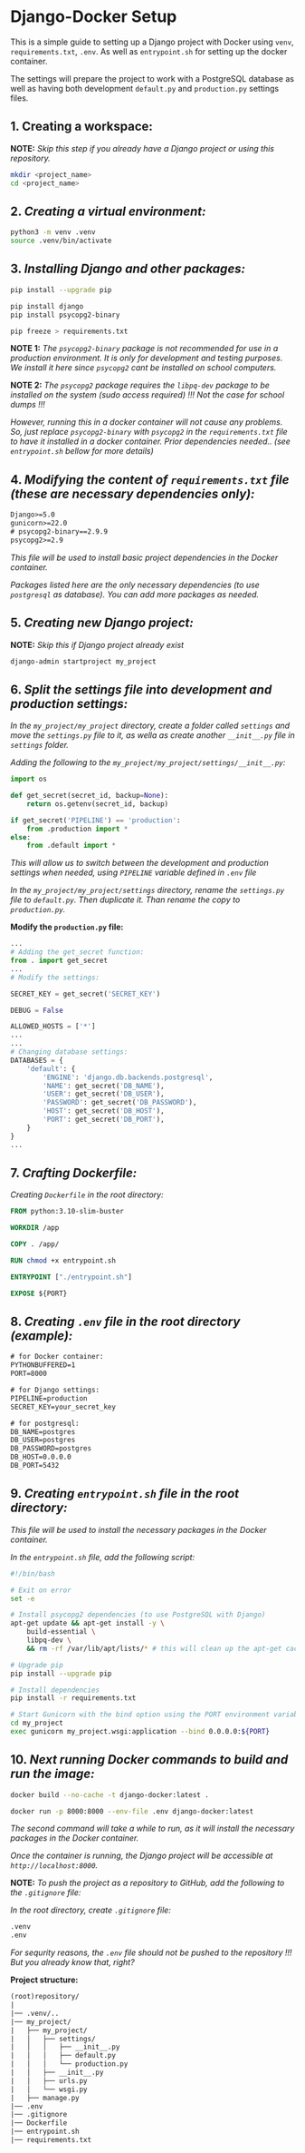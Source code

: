 # Django-Docker Setup

This is a simple guide to setting up a Django project with Docker using `venv`, `requirements.txt`, `.env`. As well as `entrypoint.sh` for setting up the docker container.  

The settings will prepare the project to work with a PostgreSQL database as well as having both development `default.py` and `production.py` settings files.  


## 1. Creating a workspace:

**NOTE:** *Skip this step if you already have a Django project or using this repository.*  

```bash
mkdir <project_name>
cd <project_name>
```


## 2. *Creating a virtual environment:*

```bash
python3 -m venv .venv
source .venv/bin/activate
```

## 3. *Installing Django and other packages:*

```bash
pip install --upgrade pip

pip install django
pip install psycopg2-binary

pip freeze > requirements.txt
```

**NOTE 1:** *The `psycopg2-binary` package is not recommended for use in a production environment. It is only for development and testing purposes. We install it here since `psycopg2` cant be installed on school computers.*    

**NOTE 2:** *The `psycopg2` package requires the `libpq-dev` package to be installed on the system (sudo access required) !!! Not the case for school dumps !!!*  

*However, running this in a docker container will not cause any problems. So, just replace `psycopg2-binary` with `psycopg2` in the `requirements.txt` file to have it installed in a docker container. Prior dependencies needed.. (see `entrypoint.sh` bellow for more details)*

## 4. *Modifying the content of `requirements.txt` file (these are necessary dependencies only):*

```txt
Django>=5.0
gunicorn>=22.0
# psycopg2-binary==2.9.9
psycopg2>=2.9
```

*This file will be used to install basic project dependencies in the Docker container.*  

*Packages listed here are the only necessary dependencies (to use `postgresql` as database). You can add more packages as needed.*  


## 5. *Creating new Django project:*

**NOTE:** *Skip this if Django project already exist*

```bash
django-admin startproject my_project
```


## 6. *Split the settings file into development and production settings:*  

*In the `my_project/my_project` directory, create a folder called `settings` and move the `settings.py` file to it, as wella as create another `__init__.py` file in `settings` folder.*

*Adding the following to the `my_project/my_project/settings/__init__.py`:*

```python
import os

def get_secret(secret_id, backup=None):
	return os.getenv(secret_id, backup)

if get_secret('PIPELINE') == 'production':
	from .production import *
else:
    from .default import *

```

*This will allow us to switch between the development and production settings when needed, using `PIPELINE` variable defined in `.env` file*  

*In the `my_project/my_project/settings` directory, rename the `settings.py` file to `default.py`. Then duplicate it. Than rename the copy to `production.py`.*  

**Modify the `production.py` file:**

```python
...
# Adding the get_secret function:
from . import get_secret
...
# Modify the settings:

SECRET_KEY = get_secret('SECRET_KEY')

DEBUG = False

ALLOWED_HOSTS = ['*']
...
...
# Changing database settings:
DATABASES = {
	'default': {
		'ENGINE': 'django.db.backends.postgresql',
		'NAME': get_secret('DB_NAME'),
		'USER': get_secret('DB_USER'),
		'PASSWORD': get_secret('DB_PASSWORD'),
		'HOST': get_secret('DB_HOST'),
		'PORT': get_secret('DB_PORT'),
	}
}
...
```


## 7. *Crafting Dockerfile:*

*Creating `Dockerfile` in the root directory:*  

```Dockerfile
FROM python:3.10-slim-buster

WORKDIR /app

COPY . /app/

RUN chmod +x entrypoint.sh

ENTRYPOINT ["./entrypoint.sh"]

EXPOSE ${PORT}
```


## 8. *Creating `.env` file in the root directory (example):*  

```txt
# for Docker container:
PYTHONBUFFERED=1
PORT=8000

# for Django settings:
PIPELINE=production
SECRET_KEY=your_secret_key

# for postgresql:
DB_NAME=postgres
DB_USER=postgres
DB_PASSWORD=postgres
DB_HOST=0.0.0.0
DB_PORT=5432

```


## 9. *Creating `entrypoint.sh` file in the root directory:*  

*This file will be used to install the necessary packages in the Docker container.*

*In the `entrypoint.sh` file, add the following script:*  

```bash
#!/bin/bash

# Exit on error
set -e

# Install psycopg2 dependencies (to use PostgreSQL with Django)
apt-get update && apt-get install -y \
	build-essential \
	libpq-dev \
	&& rm -rf /var/lib/apt/lists/* # this will clean up the apt-get cache

# Upgrade pip
pip install --upgrade pip

# Install dependencies
pip install -r requirements.txt

# Start Gunicorn with the bind option using the PORT environment variable
cd my_project
exec gunicorn my_project.wsgi:application --bind 0.0.0.0:${PORT}
```


## 10. *Next running Docker commands to build and run the image:*

```bash
docker build --no-cache -t django-docker:latest .

docker run -p 8000:8000 --env-file .env django-docker:latest
```

*The second command will take a while to run, as it will install the necessary packages in the Docker container.*  


*Once the container is running, the Django project will be accessible at `http://localhost:8000`.*  


**NOTE:** *To push the project as a repository to GitHub, add the following to the `.gitignore` file:*  

*In the root directory, create `.gitignore` file:*

```txt
.venv
.env
```

*For sequrity reasons, the `.env` file should not be pushed to the repository !!!*  
*But you already know that, right?*  


**Project structure:**  

```txt
(root)repository/
|
|── .venv/..
|── my_project/
|	├── my_project/
|	│   ├── settings/
|	│   │   ├── __init__.py
|	│   │   ├── default.py
|	│   │   └── production.py
|	│   ├── __init__.py
|	│   ├── urls.py
|	│   └── wsgi.py
|	├── manage.py
|── .env
|── .gitignore
|── Dockerfile
|── entrypoint.sh
|── requirements.txt
```
